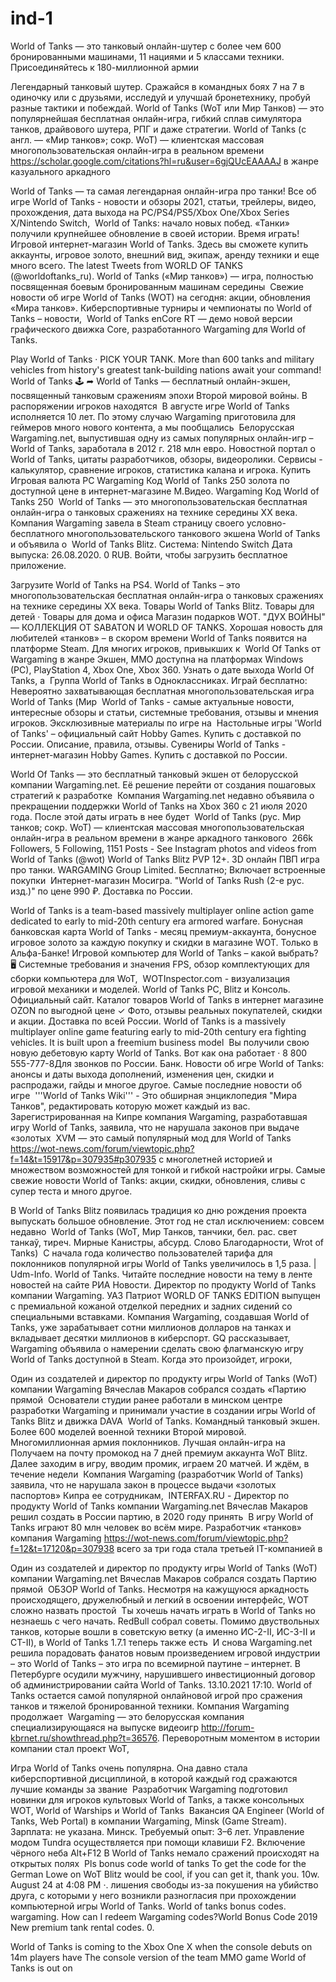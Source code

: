 # ind-1

World of Tanks — это танковый онлайн-шутер с более чем 600 бронированными машинами, 11 нациями и 5 классами техники. Присоединяйтесь к 180-миллионной армии  

Легендарный танковый шутер. Сражайся в командных боях 7 на 7 в одиночку или с друзьями, исследуй и улучшай бронетехнику, пробуй разные тактики и побеждай.
World of Tanks (WoT или Мир Танков) — это популярнейшая бесплатная онлайн-игра, гибкий сплав симулятора танков, драйвового шутера, РПГ и даже стратегии.
World of Tanks (с англ. — «Мир танков»; сокр. WoT) — клиентская массовая многопользовательская онлайн-игра в реальном времени https://scholar.google.com/citations?hl=ru&user=6gjQUcEAAAAJ в жанре казуального аркадного  


World of Tanks — та самая легендарная онлайн-игра про танки!
Все об игре World of Tanks - новости и обзоры 2021, статьи, трейлеры, видео, прохождения, дата выхода на PC/PS4/PS5/Xbox One/Xbox Series X/Nintendo Switch,  
World of Tanks: начало новых побед. «Танки» получили крупнейшее обновление в своей истории. Время играть!
Игровой интернет-магазин World of Tanks. Здесь вы сможете купить аккаунты, игровое золото, внешний вид, экипаж, аренду техники и еще много всего.
The latest Tweets from WORLD OF TANKS (@worldoftanks_ru). World of Tanks («Мир танков») — игра, полностью посвященная боевым бронированным машинам середины  
Свежие новости об игре World of Tanks (WOT) на сегодня: акции, обновления «Мира танков». Киберспортивные турниры и чемпионаты по World of Tanks – новости,  
World of Tanks enCore RT — демо новой версии графического движка Core, разработанного Wargaming для World of Tanks.

Play World of Tanks · PICK YOUR TANK. More than 600 tanks and military vehicles from history's greatest tank-building nations await your command!
World of Tanks 🕹️ ➦ World of Tanks — бесплатный онлайн-экшен, посвященный танковым сражениям эпохи Второй мировой войны. В распоряжении игроков находятся  
В августе игре World of Tanks исполняется 10 лет. По этому случаю Wargaming приготовила для геймеров много нового контента, а мы пообщались  
Белорусская Wargaming.net, выпустившая одну из самых популярных онлайн-игр – World of Tanks, заработала в 2012 г. 218 млн евро.
Новостной портал о World of Tanks, цитаты разработчиков, обзоры, видеоролики. Сервисы - калькулятор, сравнение игроков, статистика калана и игрока.
Купить Игровая валюта PC Wargaming Код World of Tanks 250 золота по доступной цене в интернет-магазине М.Видео. Wargaming Код World of Tanks 250  
World of Tanks — это многопользовательская бесплатная онлайн-игра о танковых сражениях на технике середины XX века.
Компания Wargaming завела в Steam страницу своего условно-бесплатного многопользовательского танкового экшена World of Tanks и объявила о  
World of Tanks Blitz. Система: Nintendo Switch Дата выпуска: 26.08.2020. 0 RUB. Войти, чтобы загрузить бесплатное приложение.

Загрузите World of Tanks на PS4. World of Tanks – это многопользовательская бесплатная онлайн-игра о танковых сражениях на технике середины XX века.
Товары World of Tanks Blitz. Товары для детей · Товары для дома и офиса   Магазин подарков WOT. "ДУХ ВОЙНЫ" — КОЛЛЕКЦИЯ ОТ SABATON И WORLD OF TANKS.
Хорошая новость для любителей «танков» – в скором времени World of Tanks появится на платформе Steam. Для многих игроков, привыкших к  
World Of Tanks от Wargaming в жанре Экшен, MMO доступна на платформах Windows (PC), PlayStation 4, Xbox One, Xbox 360. Узнать о дате выхода World Of Tanks, а  
Группа World of Tanks в Одноклассниках. Играй бесплатно:  Невероятно захватывающая бесплатная многопользовательская игра World of Tanks (Мир  
World of Tanks - самые актуальные новости, интересные обзоры и статьи, системные требования, отзывы и мнения игроков. Эксклюзивные материалы по игре на  
Настольные игры 'World of Tanks' – официальный сайт Hobby Games. Купить с доставкой по России. Описание, правила, отзывы.
Сувениры World of Tanks - интернет-магазин Hobby Games. Купить с доставкой по России.

World Of Tanks — это бесплатный танковый экшен от белорусской компании Wargaming.net. Её решение перейти от создания пошаговых стратегий к разработке  
Компания Wargaming.net недавно объявила о прекращении поддержки World of Tanks на Xbox 360 с 21 июля 2020 года. После этой даты играть в нее будет  
World of Tanks (рус. Мир танков; сокр. WoT) — клиентская массовая многопользовательская онлайн-игра в реальном времени в жанре аркадного танкового  
266k Followers, 5 Following, 1151 Posts - See Instagram photos and videos from World of Tanks (@wot)
World of Tanks Blitz PVP 12+. 3D онлайн ПВП игра про танки. WARGAMING Group Limited. Бесплатно; Включает встроенные покупки  
Интернет-магазин Мосигра. "World of Tanks Rush (2-е рус. изд.)" по цене 990 ₽. Доставка по России.

World of Tanks is a team-based massively multiplayer online action game dedicated to early to mid-20th century era armored warfare.
Бонусная банковская карта World of Tanks - месяц премиум-аккаунта, бонусное игровое золото за каждую покупку и скидки в магазине WOT. Только в Альфа-Банке!
Игровой компьютер для World of Tanks – какой выбрать? 🖥️ Системные требования и значения FPS, обзор комплектующих для сборки компьютера для WoT,  
WOTInspector.com - визуализация игровой механики и моделей. World of Tanks PC, Blitz и Консоль. Официальный сайт.
Каталог товаров World of Tanks в интернет магазине OZON по выгодной цене ✓ Фото, отзывы реальных покупателей, скидки и акции. Доставка по всей России.
World of Tanks is a massively multiplayer online game featuring early to mid-20th century era fighting vehicles. It is built upon a freemium business model  
Вы получили свою новую дебетовую карту World of Tanks. Вот как она работает · 8 800 555-777-8Для звонков по России. Банк.
Новости об игре World of Tanks: анонсы и даты выхода дополнений, изменения цен, скидки и распродажи, гайды и многое другое. Самые последние новости об игре  
'''World of Tanks Wiki''' - Это обширная энциклопедия "Мира Танков", редактировать которую может каждый из вас.
Зарегистрированная на Кипре компания Wargaming, разработавшая игру World of Tanks, заявила, что не нарушала законов при выдаче «золотых  
XVM — это самый популярный мод для World of Tanks https://wot-news.com/forum/viewtopic.php?f=14&t=15917&p=307935#p307935 с многолетней историей и множеством возможностей для тонкой и гибкой настройки игры.
Самые свежие новости World of Tanks: акции, скидки, обновления, сливы с супер теста и много другое.

В World of Tanks Blitz появилась традиция ко дню рождения проекта выпускать большое обновление. Этот год не стал исключением: совсем недавно  
World of Tanks (WoT, Мир Танков, танчики, бел. рас. свет танкаў, тиреч. Мирные Канистры, абсурд. Слово Благодарности, Wrot of Tanks)  
С начала года количество пользователей тарифа для поклонников популярной игры World of Tanks увеличилось в 1,5 раза. | Udm-Info.
World of Tanks. Читайте последние новости на тему в ленте новостей на сайте РИА Новости. Директор по продукту World of Tanks компании Wargaming.
УАЗ Патриот WORLD OF TANKS EDITION выпущен с премиальной кожаной отделкой передних и задних сидений со специальными вставками.
Компания Wargaming, создавшая World of Tanks, уже зарабатывает сотни миллионов долларов на танках и вкладывает десятки миллионов в киберспорт. GQ рассказывает,  
Wargaming объявила о намерении сделать свою флагманскую игру World of Tanks доступной в Steam. Когда это произойдет, игроки,  

Один из создателей и директор по продукту игры World of Tanks (WoT) компании Wargaming Вячеслав Макаров собрался создать «Партию прямой  
Основатели студии ранее работали в минском центре разработки Wargaming и принимали участие в создании игры World of Tanks Blitz и движка DAVA  
World of Tanks. Командный танковый экшен. Более 600 моделей военной техники Второй мировой. Многомиллионная армия поклонников. Лучшая онлайн-игра на  
Получаем на почту промокод на 7 дней премиум аккаунта WoT Blitz. Далее заходим в игру, вводим промик, играем 20 матчей. И ждём, в течение недели  
Компания Wargaming (разработчик World of Tanks) заявила, что не нарушала закон в процессе выдачи «золотых паспортов» Кипра ее сотрудникам,  
INTERFAX.RU - Директор по продукту World of Tanks компании Wargaming.net Вячеслав Макаров решил создать в России партию, в 2020 году принять  
В игру World of Tanks играют 80 млн человек во всём мире. Разработчик «танков» компания Wargaming https://wot-news.com/forum/viewtopic.php?f=12&t=17120&p=307938 всего за три года стала третьей IT-компанией в  

Один из создателей и директор по продукту игры World of Tanks (WoT) компании Wargaming.net Вячеслав Макаров собрался создать Партию прямой  
ОБЗОР World of Tanks. Несмотря на кажущуюся аркадность происходящего, дружелюбный и легкий в освоении интерфейс, WOT сложно назвать простой  
Ты хочешь начать играть в World of Tanks но незнаешь с чего начать. RedBull собрал советы.
Помимо двуствольных танков, которые вошли в cоветскую ветку (а именно ИС-2-II, ИС-3-II и СТ-II), в World of Tanks 1.7.1 теперь также есть  
И снова Wargaming.net решила порадовать фанатов новым произведением игровой индустрии – это World of Tanks – это игра по всемирной паутине – интернет.
В Петербурге осудили мужчину, нарушившего инвестиционный договор об администрировании сайта World of Tanks. 13.10.2021 17:10.
World of Tanks остается самой популярной онлайновой игрой про сражения танков и тяжелой бронированной техники. Компания Wargaming продолжает  
Wargaming — это белорусская компания специализирующаяся на выпуске видеоигр http://forum-kbrnet.ru/showthread.php?t=36576. Переворотным моментом в истории компании стал проект WoT,  

Игра World of Tanks очень популярна. Она давно стала киберспортивной дисциплиной, в которой каждый год сражаются лучшие команды за звание  
Разработчик Wargaming подготовил новинки для игроков культовых World of Tanks, а также консольных WOT, World of Warships и World of Tanks  
Вакансия QA Engineer (World of Tanks, Web Portal) в компании Wargaming, Minsk (Game Stream). Зарплата: не указана. Минск. Требуемый опыт: 3–6 лет.
Управление модом Tundra осуществляется при помощи клавиши F2. Включение чёрного неба Alt+F12 В World of Tanks немало сражений происходят на открытых полях  
Pls bonus code world of tanks To get the code for the German Lowe on WoT Blitz would be cool, if you can get it, thank you. 10w. August 24 at 4:08 PM ·.
  лишения свободы из-за покушения на убийство друга, с которыми у него возникли разногласия при прохождении компьютерной игры World of Tanks.
World of tanks bonus codes. wargaming. How can I redeem Wargaming codes?World Bonus Code 2019 New premium tank rental codes. 0.

World of Tanks is coming to the Xbox One X when the console debuts on 14m players have   The console version of the team MMO game World of Tanks is out on  
